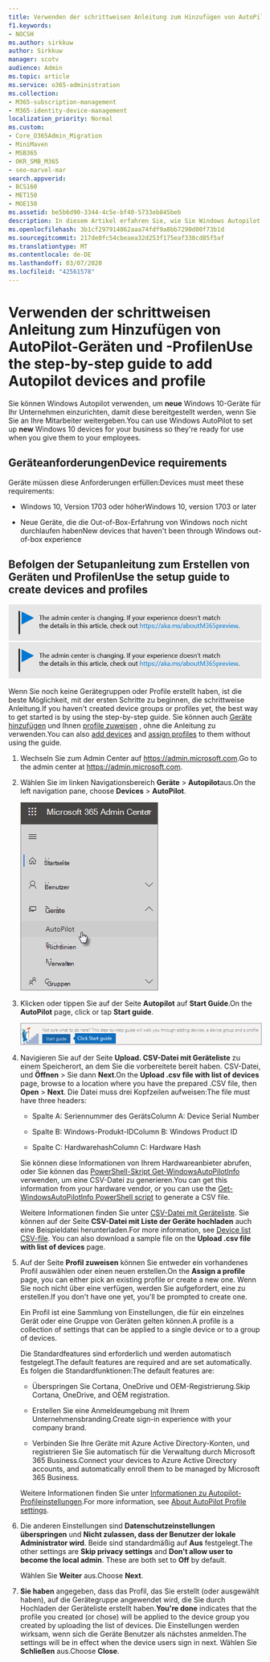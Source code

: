 ```yaml
---
title: Verwenden der schrittweisen Anleitung zum Hinzufügen von AutoPilot-Geräten und -Profilen
f1.keywords:
- NOCSH
ms.author: sirkkuw
author: Sirkkuw
manager: scotv
audience: Admin
ms.topic: article
ms.service: o365-administration
ms.collection:
- M365-subscription-management
- M365-identity-device-management
localization_priority: Normal
ms.custom:
- Core_O365Admin_Migration
- MiniMaven
- MSB365
- OKR_SMB_M365
- seo-marvel-mar
search.appverid:
- BCS160
- MET150
- MOE150
ms.assetid: be5b6d90-3344-4c5e-bf40-5733eb845beb
description: In diesem Artikel erfahren Sie, wie Sie Windows Autopilot zum Einrichten neuer Windows 10-Geräte für Ihr Unternehmen verwenden, damit Sie für die Verwendung durch den Mitarbeiter verfügbar sind.
ms.openlocfilehash: 3b1cf297914862aaa74fdf9a8bb7290d00f73b1d
ms.sourcegitcommit: 217de0fc54cbeaea32d253f175eaf338cd85f5af
ms.translationtype: MT
ms.contentlocale: de-DE
ms.lasthandoff: 03/07/2020
ms.locfileid: "42561578"
---
```

# <a name="use-the-step-by-step-guide-to-add-autopilot-devices-and-profile"></a><span data-ttu-id="92fcf-103">Verwenden der schrittweisen Anleitung zum Hinzufügen von AutoPilot-Geräten und -Profilen</span><span class="sxs-lookup"><span data-stu-id="92fcf-103">Use the step-by-step guide to add Autopilot devices and profile</span></span>

<span data-ttu-id="92fcf-104">Sie können Windows Autopilot verwenden, um **neue** Windows 10-Geräte für Ihr Unternehmen einzurichten, damit diese bereitgestellt werden, wenn Sie Sie an Ihre Mitarbeiter weitergeben.</span><span class="sxs-lookup"><span data-stu-id="92fcf-104">You can use Windows AutoPilot to set up **new** Windows 10 devices for your business so they're ready for use when you give them to your employees.</span></span>
  
## <a name="device-requirements"></a><span data-ttu-id="92fcf-105">Geräteanforderungen</span><span class="sxs-lookup"><span data-stu-id="92fcf-105">Device requirements</span></span>

<span data-ttu-id="92fcf-106">Geräte müssen diese Anforderungen erfüllen:</span><span class="sxs-lookup"><span data-stu-id="92fcf-106">Devices must meet these requirements:</span></span>
  
- <span data-ttu-id="92fcf-107">Windows 10, Version 1703 oder höher</span><span class="sxs-lookup"><span data-stu-id="92fcf-107">Windows 10, version 1703 or later</span></span>
    
- <span data-ttu-id="92fcf-108">Neue Geräte, die die Out-of-Box-Erfahrung von Windows noch nicht durchlaufen haben</span><span class="sxs-lookup"><span data-stu-id="92fcf-108">New devices that haven't been through Windows out-of-box experience</span></span>
    
## <a name="use-the-setup-guide-to-create-devices-and-profiles"></a><span data-ttu-id="92fcf-109">Befolgen der Setupanleitung zum Erstellen von Geräten und Profilen</span><span class="sxs-lookup"><span data-stu-id="92fcf-109">Use the setup guide to create devices and profiles</span></span>

<span data-ttu-id="92fcf-110">[![Hinweis, der Sie darüber informiert, dass sich das Admin Center ändert und Sie unter "aka.ms/aboutM365preview" weitere Details finden.](../media/m365admincenterchanging.png)](https://docs.microsoft.com/office365/admin/microsoft-365-admin-center-preview)</span><span class="sxs-lookup"><span data-stu-id="92fcf-110">[![Label to let you know the admin center is changing and you can find more details at aka.ms/aboutM365preview.](../media/m365admincenterchanging.png)](https://docs.microsoft.com/office365/admin/microsoft-365-admin-center-preview)</span></span>

<span data-ttu-id="92fcf-111">Wenn Sie noch keine Gerätegruppen oder Profile erstellt haben, ist die beste Möglichkeit, mit der ersten Schritte zu beginnen, die schrittweise Anleitung.</span><span class="sxs-lookup"><span data-stu-id="92fcf-111">If you haven't created device groups or profiles yet, the best way to get started is by using the step-by-step guide.</span></span> <span data-ttu-id="92fcf-112">Sie können auch [Geräte hinzufügen](create-and-edit-autopilot-devices.md) und Ihnen [profile zuweisen](create-and-edit-autopilot-profiles.md) , ohne die Anleitung zu verwenden.</span><span class="sxs-lookup"><span data-stu-id="92fcf-112">You can also [add devices](create-and-edit-autopilot-devices.md) and [assign profiles](create-and-edit-autopilot-profiles.md) to them without using the guide.</span></span> 
  
1. <span data-ttu-id="92fcf-113">Wechseln Sie zum Admin Center auf <a href="https://go.microsoft.com/fwlink/p/?linkid=837890" target="_blank">https://admin.microsoft.com</a>.</span><span class="sxs-lookup"><span data-stu-id="92fcf-113">Go to the admin center at <a href="https://go.microsoft.com/fwlink/p/?linkid=837890" target="_blank">https://admin.microsoft.com</a>.</span></span>

2. <span data-ttu-id="92fcf-114">Wählen Sie im linken Navigationsbereich **Geräte** \> **Autopilot**aus.</span><span class="sxs-lookup"><span data-stu-id="92fcf-114">On the left navigation pane, choose **Devices** \> **AutoPilot**.</span></span>

    ![Wählen Sie im Admin Center Geräte und dann Autopilot aus.](../media/AutoPilot.png)
  
2. <span data-ttu-id="92fcf-116">Klicken oder tippen Sie auf der Seite **Autopilot** auf **Start Guide**.</span><span class="sxs-lookup"><span data-stu-id="92fcf-116">On the **AutoPilot** page, click or tap **Start guide**.</span></span>
    
    ![Click Start guide for step-by-step instructions for Autopilot.](../media/31662655-d1e6-437d-87ea-c0dec5da56f7.png)
  
3. <span data-ttu-id="92fcf-118">Navigieren Sie auf der Seite **Upload. CSV-Datei mit Geräteliste** zu einem Speicherort, an dem Sie die vorbereitete bereit haben. CSV-Datei, und **Öffnen** \> Sie dann **Next**.</span><span class="sxs-lookup"><span data-stu-id="92fcf-118">On the **Upload .csv file with list of devices** page, browse to a location where you have the prepared .CSV file, then **Open** \> **Next**.</span></span> <span data-ttu-id="92fcf-119">Die Datei muss drei Kopfzeilen aufweisen:</span><span class="sxs-lookup"><span data-stu-id="92fcf-119">The file must have three headers:</span></span>
    
    - <span data-ttu-id="92fcf-120">Spalte A: Seriennummer des Geräts</span><span class="sxs-lookup"><span data-stu-id="92fcf-120">Column A: Device Serial Number</span></span>
    
    - <span data-ttu-id="92fcf-121">Spalte B: Windows-Produkt-ID</span><span class="sxs-lookup"><span data-stu-id="92fcf-121">Column B: Windows Product ID</span></span>
    
    - <span data-ttu-id="92fcf-122">Spalte C: Hardwarehash</span><span class="sxs-lookup"><span data-stu-id="92fcf-122">Column C: Hardware Hash</span></span>
    
    <span data-ttu-id="92fcf-123">Sie können diese Informationen von Ihrem Hardwareanbieter abrufen, oder Sie können das [PowerShell-Skript Get-WindowsAutoPilotInfo](https://www.powershellgallery.com/packages/Get-WindowsAutoPilotInfo) verwenden, um eine CSV-Datei zu generieren.</span><span class="sxs-lookup"><span data-stu-id="92fcf-123">You can get this information from your hardware vendor, or you can use the [Get-WindowsAutoPilotInfo PowerShell script](https://www.powershellgallery.com/packages/Get-WindowsAutoPilotInfo) to generate a CSV file.</span></span> 
    
    <span data-ttu-id="92fcf-p103">Weitere Informationen finden Sie unter [CSV-Datei mit Geräteliste](https://support.office.com/article/932e3676-2491-49f0-9177-d893d2f5276e). Sie können auf der Seite **CSV-Datei mit Liste der Geräte hochladen** auch eine Beispieldatei herunterladen.</span><span class="sxs-lookup"><span data-stu-id="92fcf-p103">For more information, see [Device list CSV-file](https://support.office.com/article/932e3676-2491-49f0-9177-d893d2f5276e). You can also download a sample file on the **Upload .csv file with list of devices** page.</span></span> 
    
4. <span data-ttu-id="92fcf-126">Auf der Seite **Profil zuweisen** können Sie entweder ein vorhandenes Profil auswählen oder einen neuen erstellen.</span><span class="sxs-lookup"><span data-stu-id="92fcf-126">On the **Assign a profile** page, you can either pick an existing profile or create a new one.</span></span> <span data-ttu-id="92fcf-127">Wenn Sie noch nicht über eine verfügen, werden Sie aufgefordert, eine zu erstellen.</span><span class="sxs-lookup"><span data-stu-id="92fcf-127">If you don't have one yet, you'll be prompted to create one.</span></span> 
    
    <span data-ttu-id="92fcf-128">Ein Profil ist eine Sammlung von Einstellungen, die für ein einzelnes Gerät oder eine Gruppe von Geräten gelten können.</span><span class="sxs-lookup"><span data-stu-id="92fcf-128">A profile is a collection of settings that can be applied to a single device or to a group of devices.</span></span>
    
    <span data-ttu-id="92fcf-129">Die Standardfeatures sind erforderlich und werden automatisch festgelegt.</span><span class="sxs-lookup"><span data-stu-id="92fcf-129">The default features are required and are set automatically.</span></span> <span data-ttu-id="92fcf-130">Es folgen die Standardfunktionen:</span><span class="sxs-lookup"><span data-stu-id="92fcf-130">The default features are:</span></span>
    
    - <span data-ttu-id="92fcf-131">Überspringen Sie Cortana, OneDrive und OEM-Registrierung.</span><span class="sxs-lookup"><span data-stu-id="92fcf-131">Skip Cortana, OneDrive, and OEM registration.</span></span>
    
    - <span data-ttu-id="92fcf-132">Erstellen Sie eine Anmeldeumgebung mit Ihrem Unternehmensbranding.</span><span class="sxs-lookup"><span data-stu-id="92fcf-132">Create sign-in experience with your company brand.</span></span>
    
    - <span data-ttu-id="92fcf-133">Verbinden Sie Ihre Geräte mit Azure Active Directory-Konten, und registrieren Sie Sie automatisch für die Verwaltung durch Microsoft 365 Business.</span><span class="sxs-lookup"><span data-stu-id="92fcf-133">Connect your devices to Azure Active Directory accounts, and automatically enroll them to be managed by Microsoft 365 Business.</span></span>
    
    <span data-ttu-id="92fcf-134">Weitere Informationen finden Sie unter [Informationen zu Autopilot-Profileinstellungen](autopilot-profile-settings.md).</span><span class="sxs-lookup"><span data-stu-id="92fcf-134">For more information, see [About AutoPilot Profile settings](autopilot-profile-settings.md).</span></span> 
    
5. <span data-ttu-id="92fcf-135">Die anderen Einstellungen sind **Datenschutzeinstellungen überspringen** und **Nicht zulassen, dass der Benutzer der lokale Administrator wird**. Beide sind standardmäßig auf **Aus** festgelegt.</span><span class="sxs-lookup"><span data-stu-id="92fcf-135">The other settings are **Skip privacy settings** and **Don't allow user to become the local admin**. These are both set to **Off** by default.</span></span> 
    
    <span data-ttu-id="92fcf-136">Wählen Sie **Weiter** aus.</span><span class="sxs-lookup"><span data-stu-id="92fcf-136">Choose **Next**.</span></span>
    
6. <span data-ttu-id="92fcf-137">**Sie haben** angegeben, dass das Profil, das Sie erstellt (oder ausgewählt haben), auf die Gerätegruppe angewendet wird, die Sie durch Hochladen der Geräteliste erstellt haben.</span><span class="sxs-lookup"><span data-stu-id="92fcf-137">**You're done** indicates that the profile you created (or chose) will be applied to the device group you created by uploading the list of devices.</span></span> <span data-ttu-id="92fcf-138">Die Einstellungen werden wirksam, wenn sich die Geräte Benutzer als nächstes anmelden.</span><span class="sxs-lookup"><span data-stu-id="92fcf-138">The settings will be in effect when the device users sign in next.</span></span> <span data-ttu-id="92fcf-139">Wählen Sie **Schließen** aus.</span><span class="sxs-lookup"><span data-stu-id="92fcf-139">Choose **Close**.</span></span>
    

